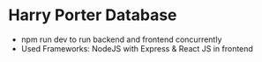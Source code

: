 # Harry Porter Database

- npm run dev to run backend and frontend concurrently
- Used Frameworks: NodeJS with Express & React JS in frontend
